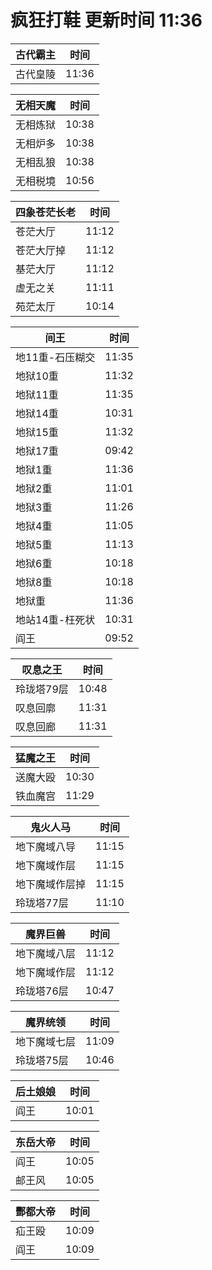 # 疯狂打鞋 更新时间 11:36

| 古代霸主   | 时间    |
|--------|-------|
| 古代皇陵 | 11:36 |

| 无相天魔   | 时间    |
|--------|-------|
| 无相炼狱 | 10:38 |
| 无相炉多 | 10:38 |
| 无相乱狼 | 10:38 |
| 无相税境 | 10:56 |

| 四象苍茫长老   | 时间    |
|--------|-------|
| 苍茫大厅 | 11:12 |
| 苍茫大厅掉 | 11:12 |
| 基茫大厅 | 11:12 |
| 虚无之关 | 11:11 |
| 苑茫太厅 | 10:14 |

| 间王   | 时间    |
|--------|-------|
| 地11重-石压糊交 | 11:35 |
| 地狱10重 | 11:32 |
| 地狱11重 | 11:35 |
| 地狱14重 | 10:31 |
| 地狱15重 | 11:32 |
| 地狱17重 | 09:42 |
| 地狱1重 | 11:36 |
| 地狱2重 | 11:01 |
| 地狱3重 | 11:26 |
| 地狱4重 | 11:05 |
| 地狱5重 | 11:13 |
| 地狱6重 | 10:18 |
| 地狱8重 | 10:18 |
| 地狱重 | 11:36 |
| 地站14重-枉死状 | 10:31 |
| 阎王 | 09:52 |

| 叹息之王   | 时间    |
|--------|-------|
| 玲珑塔79层 | 10:48 |
| 叹息回廓 | 11:31 |
| 叹息回廊 | 11:31 |

| 猛魔之王   | 时间    |
|--------|-------|
| 送魔大殴 | 10:30 |
| 铁血魔宫 | 11:29 |

| 鬼火人马   | 时间    |
|--------|-------|
| 地下魔域八导 | 11:15 |
| 地下魔域作层 | 11:15 |
| 地下魔域作层掉 | 11:15 |
| 玲珑塔77层 | 11:10 |

| 魔界巨兽   | 时间    |
|--------|-------|
| 地下魔域八层 | 11:12 |
| 地下魔域作层 | 11:12 |
| 玲珑塔76层 | 10:47 |

| 魔界统领   | 时间    |
|--------|-------|
| 地下魔域七层 | 11:09 |
| 玲珑塔75层 | 10:46 |

| 后土娘娘   | 时间    |
|--------|-------|
| 阎王 | 10:01 |

| 东岳大帝   | 时间    |
|--------|-------|
| 阎王 | 10:05 |
| 邮王风 | 10:05 |

| 酆都大帝   | 时间    |
|--------|-------|
| 疝王殴 | 10:09 |
| 阎王 | 10:09 |